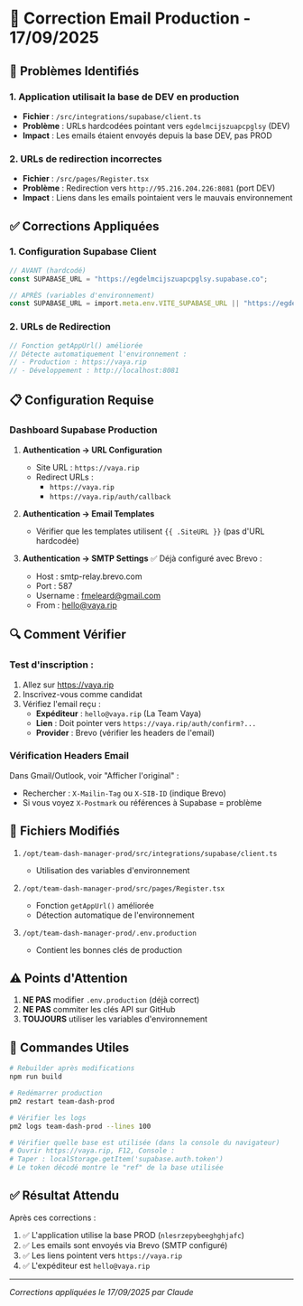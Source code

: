 # 🔧 Correction Email Production - 17/09/2025

## 🔴 Problèmes Identifiés

### 1. **Application utilisait la base de DEV en production**
- **Fichier** : `/src/integrations/supabase/client.ts`
- **Problème** : URLs hardcodées pointant vers `egdelmcijszuapcpglsy` (DEV)
- **Impact** : Les emails étaient envoyés depuis la base DEV, pas PROD

### 2. **URLs de redirection incorrectes**
- **Fichier** : `/src/pages/Register.tsx`
- **Problème** : Redirection vers `http://95.216.204.226:8081` (port DEV)
- **Impact** : Liens dans les emails pointaient vers le mauvais environnement

## ✅ Corrections Appliquées

### 1. **Configuration Supabase Client**
```typescript
// AVANT (hardcodé)
const SUPABASE_URL = "https://egdelmcijszuapcpglsy.supabase.co";

// APRÈS (variables d'environnement)
const SUPABASE_URL = import.meta.env.VITE_SUPABASE_URL || "https://egdelmcijszuapcpglsy.supabase.co";
```

### 2. **URLs de Redirection**
```typescript
// Fonction getAppUrl() améliorée
// Détecte automatiquement l'environnement :
// - Production : https://vaya.rip
// - Développement : http://localhost:8081
```

## 📋 Configuration Requise

### Dashboard Supabase Production

1. **Authentication → URL Configuration**
   - Site URL : `https://vaya.rip`
   - Redirect URLs :
     - `https://vaya.rip`
     - `https://vaya.rip/auth/callback`

2. **Authentication → Email Templates**
   - Vérifier que les templates utilisent `{{ .SiteURL }}` (pas d'URL hardcodée)

3. **Authentication → SMTP Settings**
   ✅ Déjà configuré avec Brevo :
   - Host : smtp-relay.brevo.com
   - Port : 587
   - Username : fmeleard@gmail.com
   - From : hello@vaya.rip

## 🔍 Comment Vérifier

### Test d'inscription :
1. Allez sur https://vaya.rip
2. Inscrivez-vous comme candidat
3. Vérifiez l'email reçu :
   - **Expéditeur** : `hello@vaya.rip` (La Team Vaya)
   - **Lien** : Doit pointer vers `https://vaya.rip/auth/confirm?...`
   - **Provider** : Brevo (vérifier les headers de l'email)

### Vérification Headers Email
Dans Gmail/Outlook, voir "Afficher l'original" :
- Rechercher : `X-Mailin-Tag` ou `X-SIB-ID` (indique Brevo)
- Si vous voyez `X-Postmark` ou références à Supabase = problème

## 📁 Fichiers Modifiés

1. `/opt/team-dash-manager-prod/src/integrations/supabase/client.ts`
   - Utilisation des variables d'environnement

2. `/opt/team-dash-manager-prod/src/pages/Register.tsx`
   - Fonction `getAppUrl()` améliorée
   - Détection automatique de l'environnement

3. `/opt/team-dash-manager-prod/.env.production`
   - Contient les bonnes clés de production

## ⚠️ Points d'Attention

1. **NE PAS** modifier `.env.production` (déjà correct)
2. **NE PAS** commiter les clés API sur GitHub
3. **TOUJOURS** utiliser les variables d'environnement

## 🚀 Commandes Utiles

```bash
# Rebuilder après modifications
npm run build

# Redémarrer production
pm2 restart team-dash-prod

# Vérifier les logs
pm2 logs team-dash-prod --lines 100

# Vérifier quelle base est utilisée (dans la console du navigateur)
# Ouvrir https://vaya.rip, F12, Console :
# Taper : localStorage.getItem('supabase.auth.token')
# Le token décodé montre le "ref" de la base utilisée
```

## ✅ Résultat Attendu

Après ces corrections :
1. ✅ L'application utilise la base PROD (`nlesrzepybeeghghjafc`)
2. ✅ Les emails sont envoyés via Brevo (SMTP configuré)
3. ✅ Les liens pointent vers `https://vaya.rip`
4. ✅ L'expéditeur est `hello@vaya.rip`

---
*Corrections appliquées le 17/09/2025 par Claude*